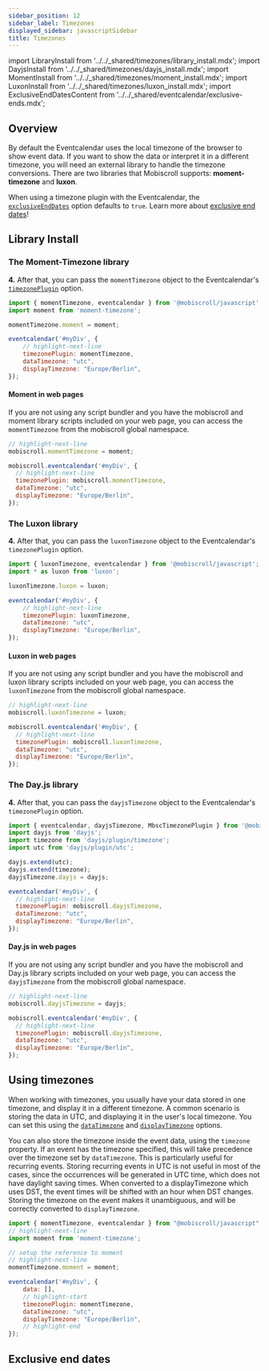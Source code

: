 ```yaml
---
sidebar_position: 12
sidebar_label: Timezones
displayed_sidebar: javascriptSidebar
title: Timezones
---
```


import LibraryInstall from '../../_shared/timezones/library_install.mdx';
import DayjsInstall from '../../_shared/timezones/dayjs_install.mdx';
import MomentInstall from '../../_shared/timezones/moment_install.mdx';
import LuxonInstall from '../../_shared/timezones/luxon_install.mdx';
import ExclusiveEndDatesContent from '../../_shared/eventcalendar/exclusive-ends.mdx';

## Overview

By default the Eventcalendar uses the local timezone of the browser to show event data. If you want to show the data or interpret it in a different timezone, you will need an external library to handle the timezone conversions. There are two libraries that Mobiscroll supports: **moment-timezone** and **luxon**.

When using a timezone plugin with the Eventcalendar, the [`exclusiveEndDates`](api#opt-exclusiveEndDates) option defaults to `true`. Learn more about [exclusive end dates](#exclusive-end-dates)!

## Library Install

<LibraryInstall />

### The Moment-Timezone library

<MomentInstall framework="javascript" />

**4.** After that, you can pass the `momentTimezone` object to the Eventcalendar's [`timezonePlugin`](./api#opt-timezonePlugin) option.

```js
import { momentTimezone, eventcalendar } from '@mobiscroll/javascript';
import moment from 'moment-timezone';

momentTimezone.moment = moment;

eventcalendar('#myDiv', {
    // highlight-next-line
    timezonePlugin: momentTimezone,
    dataTimezone: "utc",
    displayTimezone: "Europe/Berlin",
});
```

#### Moment in web pages

If you are not using any script bundler and you have the mobiscroll and moment library scripts included on your web page, you can access the `momentTimezone` from the mobiscroll global namespace.

```js
// highlight-next-line
mobiscroll.momentTimezone = moment;

mobiscroll.eventcalendar('#myDiv', {
  // highlight-next-line
  timezonePlugin: mobiscroll.momentTimezone,
  dataTimezone: "utc",
  displayTimezone: "Europe/Berlin",
});
```

### The Luxon library

<LuxonInstall framework="javascript" />

**4.** After that, you can pass the `luxonTimezone` object to the Eventcalendar's `timezonePlugin` option.

```js
import { luxonTimezone, eventcalendar } from '@mobiscroll/javascript';
import * as luxon from 'luxon';

luxonTimezone.luxon = luxon;

eventcalendar('#myDiv', {
    // highlight-next-line
    timezonePlugin: luxonTimezone,
    dataTimezone: "utc",
    displayTimezone: "Europe/Berlin",
});
```

#### Luxon in web pages

If you are not using any script bundler and you have the mobiscroll and luxon library scripts included on your web page, you can access the `luxonTimezone` from the mobiscroll global namespace.

```js
// highlight-next-line
mobiscroll.luxonTimezone = luxon;

mobiscroll.eventcalendar('#myDiv', {
  // highlight-next-line
  timezonePlugin: mobiscroll.luxonTimezone,
  dataTimezone: "utc",
  displayTimezone: "Europe/Berlin",
});
```

### The Day.js library

<DayjsInstall framework="javascript" />

**4.** After that, you can pass the `dayjsTimezone` object to the Eventcalendar's `timezonePlugin` option.

```js
import { eventcalendar, dayjsTimezone, MbscTimezonePlugin } from '@mobiscroll/javascript';
import dayjs from 'dayjs';
import timezone from 'dayjs/plugin/timezone';
import utc from 'dayjs/plugin/utc';

dayjs.extend(utc);
dayjs.extend(timezone);
dayjsTimezone.dayjs = dayjs;

eventcalendar('#myDiv', {
  // highlight-next-line
  timezonePlugin: mobiscroll.dayjsTimezone,
  dataTimezone: "utc",
  displayTimezone: "Europe/Berlin",
});
```

#### Day.js in web pages

If you are not using any script bundler and you have the mobiscroll and Day.js library scripts included on your web page, you can access the `dayjsTimezone` from the mobiscroll global namespace.

```js
// highlight-next-line
mobiscroll.dayjsTimezone = dayjs;

mobiscroll.eventcalendar('#myDiv', {
  // highlight-next-line
  timezonePlugin: mobiscroll.dayjsTimezone,
  dataTimezone: "utc",
  displayTimezone: "Europe/Berlin",
});
```

## Using timezones

When working with timezones, you usually have your data stored in one timezone, and display it in a different timezone. A common scenario is storing the data in UTC, and displaying it in the user's local timezone. You can set this using the [`dataTimezone`](api#opt-dataTimezone) and [`displayTimezone`](api#opt-displayTimezone) options.

You can also store the timezone inside the event data, using the `timezone` property. If an event has the timezone specified, this will take precedence over the timezone set by `dataTimezone`. This is particularly useful for recurring events. Storing recurring events in UTC is not useful in most of the cases, since the occurrences will be generated in UTC time, which does not have daylight saving times. When converted to a displayTimezone which uses DST, the event times will be shifted with an hour when DST changes. Storing the timezone on the event makes it unambiguous, and will be correctly converted to `displayTimezone`.

```js title="Example"
import { momentTimezone, eventcalendar } from "@mobiscroll/javascript";
// highlight-next-line
import moment from 'moment-timezone';

// setup the reference to moment
// highlight-next-line
momentTimezone.moment = moment;

eventcalendar('#myDiv', {
    data: [],
    // highlight-start
    timezonePlugin: momentTimezone,
    dataTimezone: "utc",
    displayTimezone: "Europe/Berlin",
    // highlight-end
});
```

## Exclusive end dates

<ExclusiveEndDatesContent />